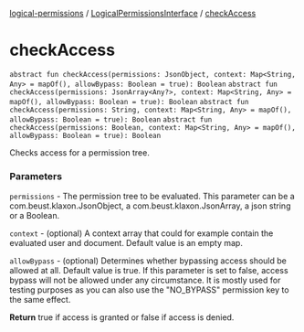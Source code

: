 [logical-permissions](../index.md) / [LogicalPermissionsInterface](index.md) / [checkAccess](.)

# checkAccess

`abstract fun checkAccess(permissions: JsonObject, context: Map<String, Any> = mapOf(), allowBypass: Boolean = true): Boolean`
`abstract fun checkAccess(permissions: JsonArray<Any?>, context: Map<String, Any> = mapOf(), allowBypass: Boolean = true): Boolean`
`abstract fun checkAccess(permissions: String, context: Map<String, Any> = mapOf(), allowBypass: Boolean = true): Boolean`
`abstract fun checkAccess(permissions: Boolean, context: Map<String, Any> = mapOf(), allowBypass: Boolean = true): Boolean`

Checks access for a permission tree.

### Parameters

`permissions` - The permission tree to be evaluated. This parameter can be a com.beust.klaxon.JsonObject, a com.beust.klaxon.JsonArray, a json string or a Boolean.

`context` - (optional) A context array that could for example contain the evaluated user and document. Default value is an empty map.

`allowBypass` - (optional) Determines whether bypassing access should be allowed at all. Default value is true. If this parameter is set to false, access bypass will not be allowed under any circumstance. It is mostly used for testing purposes as you can also use the "NO_BYPASS" permission key to the same effect.

**Return**
true if access is granted or false if access is denied.

